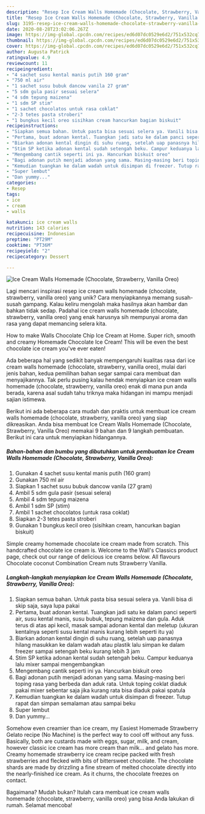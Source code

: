 ```yaml
---
description: "Resep Ice Cream Walls Homemade (Chocolate, Strawberry, Vanilla Oreo) yang Lezat"
title: "Resep Ice Cream Walls Homemade (Chocolate, Strawberry, Vanilla Oreo) yang Lezat"
slug: 3195-resep-ice-cream-walls-homemade-chocolate-strawberry-vanilla-oreo-yang-lezat
date: 2020-08-28T23:02:06.267Z
image: https://img-global.cpcdn.com/recipes/ed6d07dc0529e6d2/751x532cq70/ice-cream-walls-homemade-chocolate-strawberry-vanilla-oreo-foto-resep-utama.jpg
thumbnail: https://img-global.cpcdn.com/recipes/ed6d07dc0529e6d2/751x532cq70/ice-cream-walls-homemade-chocolate-strawberry-vanilla-oreo-foto-resep-utama.jpg
cover: https://img-global.cpcdn.com/recipes/ed6d07dc0529e6d2/751x532cq70/ice-cream-walls-homemade-chocolate-strawberry-vanilla-oreo-foto-resep-utama.jpg
author: Augusta Patrick
ratingvalue: 4.9
reviewcount: 11
recipeingredient:
- "4 sachet susu kental manis putih 160 gram"
- "750 ml air"
- "1 sachet susu bubuk dancow vanila 27 gram"
- "5 sdm gula pasir sesuai selera"
- "4 sdm tepung maizena"
- "1 sdm SP stim"
- "1 sachet chocolatos untuk rasa coklat"
- "2-3 tetes pasta stroberi"
- "1 bungkus kecil oreo sisihkan cream hancurkan bagian biskuit"
recipeinstructions:
- "Siapkan semua bahan. Untuk pasta bisa sesuai selera ya. Vanili bisa di skip saja, saya lupa pakai"
- "Pertama, buat adonan kental. Tuangkan jadi satu ke dalam panci seperti air, susu kental manis, susu bubuk, tepung maizena dan gula. Aduk terus di atas api kecil, masak sampai adonan kental dan meletup (ukuran kentalnya seperti susu kental manis kurang lebih seperti itu ya)"
- "Biarkan adonan kental dingin di suhu ruang, setelah uap panasnya hilang masukkan ke dalam wadah atau plastik lalu simpan ke dalam freezer sampai setengah beku kurang lebih 3 jam"
- "Stim SP ketika adonan kental sudah setengah beku. Campur keduanya lalu mixer sampai mengembangkan"
- "Mengembang cantik seperti ini ya. Hancurkan biskuit oreo"
- "Bagi adonan putih menjadi adonan yang sama. Masing-masing beri toping rasa yang berbeda dan aduk rata. Untuk toping coklat diaduk pakai mixer sebentar saja jika kurang rata bisa diaduk pakai spatula"
- "Kemudian tuangkan ke dalam wadah untuk disimpan di freezer. Tutup rapat dan simpan semalaman atau sampai beku"
- "Super lembut"
- "Dan yummy..."
categories:
- Resep
tags:
- ice
- cream
- walls

katakunci: ice cream walls 
nutrition: 143 calories
recipecuisine: Indonesian
preptime: "PT29M"
cooktime: "PT36M"
recipeyield: "2"
recipecategory: Dessert

---
```



![Ice Cream Walls Homemade (Chocolate, Strawberry, Vanilla Oreo)](https://img-global.cpcdn.com/recipes/ed6d07dc0529e6d2/751x532cq70/ice-cream-walls-homemade-chocolate-strawberry-vanilla-oreo-foto-resep-utama.jpg)

Lagi mencari inspirasi resep ice cream walls homemade (chocolate, strawberry, vanilla oreo) yang unik? Cara menyiapkannya memang susah-susah gampang. Kalau keliru mengolah maka hasilnya akan hambar dan bahkan tidak sedap. Padahal ice cream walls homemade (chocolate, strawberry, vanilla oreo) yang enak harusnya sih mempunyai aroma dan rasa yang dapat memancing selera kita.

How to make Walls Chocolate Chip Ice Cream at Home. Super rich, smooth and creamy Homemade Chocolate Ice Cream! This will be even the best chocolate ice cream you&#39;ve ever eaten!

Ada beberapa hal yang sedikit banyak mempengaruhi kualitas rasa dari ice cream walls homemade (chocolate, strawberry, vanilla oreo), mulai dari jenis bahan, kedua pemilihan bahan segar sampai cara membuat dan menyajikannya. Tak perlu pusing kalau hendak menyiapkan ice cream walls homemade (chocolate, strawberry, vanilla oreo) enak di mana pun anda berada, karena asal sudah tahu triknya maka hidangan ini mampu menjadi sajian istimewa.


Berikut ini ada beberapa cara mudah dan praktis untuk membuat ice cream walls homemade (chocolate, strawberry, vanilla oreo) yang siap dikreasikan. Anda bisa membuat Ice Cream Walls Homemade (Chocolate, Strawberry, Vanilla Oreo) memakai 9 bahan dan 9 langkah pembuatan. Berikut ini cara untuk menyiapkan hidangannya.

<!--inarticleads1-->

##### Bahan-bahan dan bumbu yang dibutuhkan untuk pembuatan Ice Cream Walls Homemade (Chocolate, Strawberry, Vanilla Oreo):

1. Gunakan 4 sachet susu kental manis putih (160 gram)
1. Gunakan 750 ml air
1. Siapkan 1 sachet susu bubuk dancow vanila (27 gram)
1. Ambil 5 sdm gula pasir (sesuai selera)
1. Ambil 4 sdm tepung maizena
1. Ambil 1 sdm SP (stim)
1. Ambil 1 sachet chocolatos (untuk rasa coklat)
1. Siapkan 2-3 tetes pasta stroberi
1. Gunakan 1 bungkus kecil oreo (sisihkan cream, hancurkan bagian biskuit)


Simple creamy homemade chocolate ice cream made from scratch. This handcrafted chocolate ice cream is. Welcome to the Wall&#39;s Classics product page, check out our range of delicious ice creams below. All flavours Chocolate coconut Combination Cream nuts Strawberry Vanilla. 

<!--inarticleads2-->

##### Langkah-langkah menyiapkan Ice Cream Walls Homemade (Chocolate, Strawberry, Vanilla Oreo):

1. Siapkan semua bahan. Untuk pasta bisa sesuai selera ya. Vanili bisa di skip saja, saya lupa pakai
1. Pertama, buat adonan kental. Tuangkan jadi satu ke dalam panci seperti air, susu kental manis, susu bubuk, tepung maizena dan gula. Aduk terus di atas api kecil, masak sampai adonan kental dan meletup (ukuran kentalnya seperti susu kental manis kurang lebih seperti itu ya)
1. Biarkan adonan kental dingin di suhu ruang, setelah uap panasnya hilang masukkan ke dalam wadah atau plastik lalu simpan ke dalam freezer sampai setengah beku kurang lebih 3 jam
1. Stim SP ketika adonan kental sudah setengah beku. Campur keduanya lalu mixer sampai mengembangkan
1. Mengembang cantik seperti ini ya. Hancurkan biskuit oreo
1. Bagi adonan putih menjadi adonan yang sama. Masing-masing beri toping rasa yang berbeda dan aduk rata. Untuk toping coklat diaduk pakai mixer sebentar saja jika kurang rata bisa diaduk pakai spatula
1. Kemudian tuangkan ke dalam wadah untuk disimpan di freezer. Tutup rapat dan simpan semalaman atau sampai beku
1. Super lembut
1. Dan yummy...


Somehow even creamier than ice cream, my Easiest Homemade Strawberry Gelato recipe (No Machine) is the perfect way to cool off without any fuss. Basically, both are custards made with eggs, sugar, milk, and cream, however classic ice cream has more cream than milk… and gelato has more. Creamy homemade strawberry ice cream recipe packed with fresh strawberries and flecked with bits of bittersweet chocolate. The chocolate shards are made by drizzling a fine stream of melted chocolate directly into the nearly-finished ice cream. As it churns, the chocolate freezes on contact. 

Bagaimana? Mudah bukan? Itulah cara membuat ice cream walls homemade (chocolate, strawberry, vanilla oreo) yang bisa Anda lakukan di rumah. Selamat mencoba!

